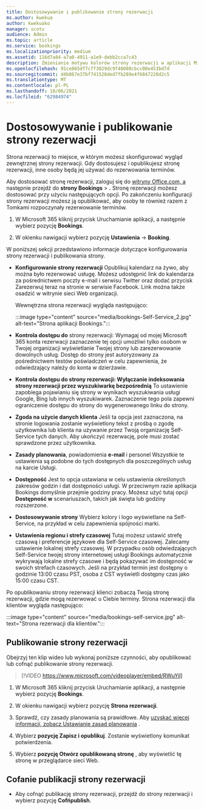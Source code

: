 ```yaml
---
title: Dostosowywanie i publikowanie strony rezerwacji
ms.author: kwekua
author: kwekuako
manager: scotv
audience: Admin
ms.topic: article
ms.service: bookings
ms.localizationpriority: medium
ms.assetid: 116d7a84-a7a0-4911-a1e9-debb2cca7c43
description: Zmienianie motywu kolorów strony rezerwacji w aplikacji Microsoft Bookings.
ms.openlocfilehash: 91ce865df7cff3029dc9f48080cbcc08e453bd7d
ms.sourcegitcommit: d4b867e37bf741528ded7fb289e4f6847228d2c5
ms.translationtype: MT
ms.contentlocale: pl-PL
ms.lasthandoff: 10/06/2021
ms.locfileid: "62984974"
---
```

# <a name="customize-and-publish-your-booking-page"></a>Dostosowywanie i publikowanie strony rezerwacji

Strona rezerwacji to miejsce, w którym możesz skonfigurować wygląd zewnętrznej strony rezerwacji. Gdy dostosujesz i opublikujesz stronę rezerwacji, inne osoby będą jej używać do rezerwowania terminów.

Aby dostosować stronę rezerwacji, zaloguj się do [witryny Office.com, a](https://office.com) następnie przejdź do **strony Bookings** \> **.** Stronę rezerwacji możesz dostosować przy użyciu następujących opcji. Po zakończeniu konfiguracji strony rezerwacji możesz ją opublikować, aby osoby te również razem z Tomkami rozpoczynały rezerwowanie terminów.

1. W Microsoft 365 kliknij przycisk Uruchamianie aplikacji, a następnie wybierz pozycję **Bookings**.

2. W okienku nawigacji wybierz pozycję **Ustawienia** ->  **Booking**.

W poniższej sekcji przedstawiono informacje dotyczące konfigurowania strony rezerwacji i publikowania strony.

- **Konfigurowanie strony rezerwacji** Opublikuj kalendarz na żywo, aby można było rezerwować usługę. Możesz udostępnić link do kalendarza za pośrednictwem poczty e-mail i serwisu Twitter oraz dodać przycisk Zarezerwuj  teraz na stronie w serwisie Facebook. Link można także osadzić w witrynie sieci Web organizacji.

    Wewnętrzna strona rezerwacji wygląda następująco:

    :::image type="content" source="media/bookings-Self-Service_2.jpg" alt-text="Strona aplikacji Bookings.":::

- **Kontrola dostępu do** strony rezerwacji: Wymagaj od mojej Microsoft 365 konta rezerwacji zaznaczenie tej opcji umożliwi tylko osobom w Twojej organizacji wyświetlanie Twojej strony lub zarezerwowanie dowolnych usług. Dostęp do strony jest autoryzowany za pośrednictwem testów poświadczeń w celu zapewnienia, że odwiedzający należy do konta w dzierżawie.

- **Kontrola dostępu do strony rezerwacji: Wyłączanie indeksowania strony rezerwacji przez wyszukiwarkę bezpośrednią** To ustawienie zapobiega pojawianiu się strony w wynikach wyszukiwania usługi Google, Bing lub innych wyszukiwarek. Zaznaczenie tego pola zapewni ograniczenie dostępu do strony do wygenerowanego linku do strony.

- **Zgoda na użycie danych klienta** Jeśli ta opcja jest zaznaczona, na stronie logowania zostanie wyświetlony tekst z prośbą o zgodę użytkownika lub klienta na używanie przez Twoją organizację Self-Service tych danych. Aby ukończyć rezerwację, pole musi zostać sprawdzone przez użytkownika.

- **Zasady planowania**, powiadomienia **e-mail** i personel Wszystkie te ustawienia są podobne do tych dostępnych dla poszczególnych usług na karcie Usługi.

- **Dostępność** Jest to opcja ustawiana w celu ustawienia określonych zakresów godzin i dat dostępności usługi. W przeciwnym razie aplikacja Bookings domyślnie przejmie godziny pracy. Możesz użyć tutaj opcji **Dostępność w** scenariuszach, takich jak święta lub godziny rozszerzone.

- **Dostosowywanie strony** Wybierz kolory i logo wyświetlane na Self-Service, na przykład w celu zapewnienia spójności marki.

- **Ustawienia regionu i strefy czasowej** Tutaj możesz ustawić strefę czasową i preferencje językowe dla Self-Service czasowej. Zalecamy ustawienie lokalnej strefy czasowej. W przypadku osób odwiedzających Self-Service twojej strony internetowej usługi Bookings automatycznie wykrywają lokalne strefy czasowe i będą pokazywać im dostępność w swoich strefach czasowych. Jeśli na przykład termin jest dostępny o godzinie 13:00 czasu PST, osoba z CST wyświetli dostępny czas jako 15:00 czasu CST.

Po opublikowaniu strony rezerwacji klienci zobaczą Twoją stronę rezerwacji, gdzie mogą rezerwować u Ciebie terminy. Strona rezerwacji dla klientów wygląda następująco:

:::image type="content" source="media/bookings-self-service.jpg" alt-text="Strona rezerwacji dla klientów.":::

## <a name="publish-the-booking-page"></a>Publikowanie strony rezerwacji

Obejrzyj ten klip wideo lub wykonaj poniższe czynności, aby opublikować lub cofnąć publikowanie strony rezerwacji.

> [!VIDEO https://www.microsoft.com/videoplayer/embed/RWuYil]

1. W Microsoft 365 kliknij przycisk Uruchamianie aplikacji, a następnie wybierz pozycję **Bookings**.

1. W okienku nawigacji wybierz pozycję **Strona rezerwacji**.

1. Sprawdź, czy zasady planowania są prawidłowe. Aby [uzyskać więcej informacji, zobacz Ustawianie zasad planowania](set-scheduling-policies.md) .

1. Wybierz **pozycję Zapisz i opublikuj**. Zostanie wyświetlony komunikat potwierdzenia.

1. Wybierz **pozycję Otwórz opublikowaną stronę** , aby wyświetlić tę stronę w przeglądarce sieci Web.

## <a name="unpublish-the-booking-page"></a>Cofanie publikacji strony rezerwacji

 - Aby cofnąć publikację strony rezerwacji, przejdź do strony rezerwacji i wybierz pozycję **Cofńpublish**.
